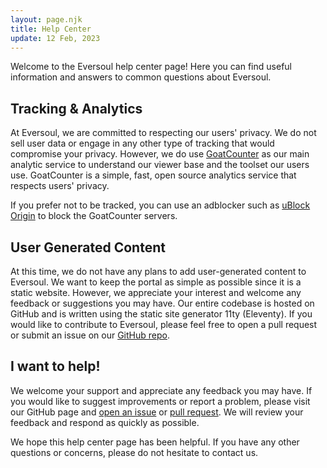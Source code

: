 ```yaml
---
layout: page.njk
title: Help Center
update: 12 Feb, 2023
---
```


Welcome to the Eversoul help center page! Here you can find useful information and answers to common questions about Eversoul.

## Tracking & Analytics

At Eversoul, we are committed to respecting our users' privacy. We do not sell user data or engage in any other type of tracking that would compromise your privacy. However, we do use [GoatCounter](https://www.goatcounter.com/) as our main analytic service to understand our viewer base and the toolset our users use. GoatCounter is a simple, fast, open source analytics service that respects users' privacy.

If you prefer not to be tracked, you can use an adblocker such as [uBlock Origin](https://ublockorigin.com/) to block the GoatCounter servers.

## User Generated Content

At this time, we do not have any plans to add user-generated content to Eversoul. We want to keep the portal as simple as possible since it is a static website. However, we appreciate your interest and welcome any feedback or suggestions you may have. Our entire codebase is hosted on GitHub and is written using the static site generator 11ty (Eleventy). If you would like to contribute to Eversoul, please feel free to open a pull request or submit an issue on our [GitHub repo](https://github.com/ReduxFlakes/eversoul).

## I want to help!

We welcome your support and appreciate any feedback you may have. If you would like to suggest improvements or report a problem, please visit our GitHub page and [open an issue](https://github.com/ReduxFlakes/eversoul/issues/new/choose) or [pull request](https://github.com/ReduxFlakes/eversoul/compare). We will review your feedback and respond as quickly as possible.

We hope this help center page has been helpful. If you have any other questions or concerns, please do not hesitate to contact us.
